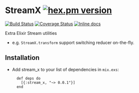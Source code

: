 # StreamX [![hex.pm version](https://img.shields.io/hexpm/v/stream_x.svg)](https://hex.pm/packages/stream_x)

[![Build Status](https://travis-ci.org/koyeung/stream_x.svg?branch=master)](https://travis-ci.org/koyeung/stream_x) 
[![Coverage Status](https://coveralls.io/repos/github/koyeung/stream_x/badge.svg?branch=master)](https://coveralls.io/github/koyeung/stream_x?branch=master)
[![Inline docs](http://inch-ci.org/github/koyeung/stream_x.svg)](http://inch-ci.org/github/koyeung/stream_x)

Extra Elixir Stream utilities

* e.g. `StreamX.transform` support switching reducer on-the-fly.

## Installation

* Add stream_x to your list of dependencies in `mix.exs`:

        def deps do
          [{:stream_x, "~> 0.0.1"}]
        end

